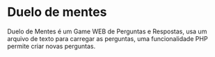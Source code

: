 # Duelo de mentes
Duelo de Mentes é um Game WEB de Perguntas e Respostas, usa um arquivo de texto para carregar as perguntas, uma funcionalidade PHP permite criar novas perguntas.

